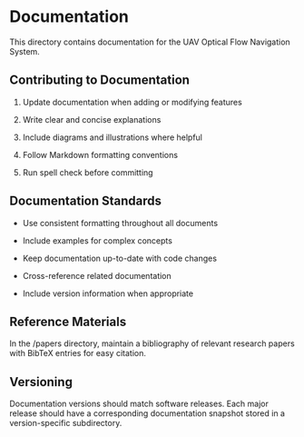 # Documentation

This directory contains documentation for the UAV Optical Flow Navigation System.

## Contributing to Documentation

1. Update documentation when adding or modifying features

2. Write clear and concise explanations

3. Include diagrams and illustrations where helpful

4. Follow Markdown formatting conventions

5. Run spell check before committing


## Documentation Standards

- Use consistent formatting throughout all documents

- Include examples for complex concepts

- Keep documentation up-to-date with code changes

- Cross-reference related documentation

- Include version information when appropriate


## Reference Materials

In the /papers directory, maintain a bibliography of relevant research papers with BibTeX entries for easy citation.


## Versioning

Documentation versions should match software releases. Each major release should have a corresponding documentation snapshot stored in a version-specific subdirectory.